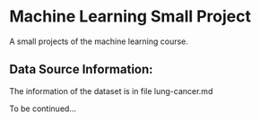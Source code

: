 # Machine Learning Small Project
A small projects of the machine learning course.

## Data Source Information:
  The information of the dataset is in file lung-cancer.md


To be continued...
